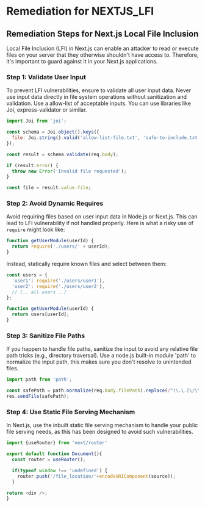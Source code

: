 # Remediation for NEXTJS_LFI

## Remediation Steps for Next.js Local File Inclusion

Local File Inclusion (LFI) in Next.js can enable an attacker to read or execute files on your server that they otherwise shouldn't have access to. Therefore, it's important to guard against it in your Next.js applications.

### Step 1: Validate User Input
To prevent LFI vulnerabilities, ensure to validate all user input data. Never use input data directly in file system operations without sanitization and validation. Use a allow-list of acceptable inputs. You can use libraries like Joi, express-validator or similar.

```javascript
import Joi from 'joi';

const schema = Joi.object().keys({
  file: Joi.string().valid('allow-list-file.txt', 'safe-to-include.txt'),
});

const result = schema.validate(req.body);

if (result.error) {
  throw new Error('Invalid file requested');
}

const file = result.value.file;
```

### Step 2: Avoid Dynamic Requires
Avoid requiring files based on user input data in Node.js or Next.js. This can lead to LFI vulnerability if not handled properly. Here is what a risky use of `require` might look like:

```javascript
function getUserModule(userId) {
  return require('./users/' + userId);
}
```

Instead, statically require known files and select between them:

```javascript
const users = {
  'user1': require('./users/user1'),
  'user2': require('./users/user2'),
  // [.. all users ..]
};

function getUserModule(userId) {
  return users[userId];
}
```

### Step 3: Sanitize File Paths
If you happen to handle file paths, sanitize the input to avoid any relative file path tricks (e.g., directory traversal). Use a node.js built-in module 'path' to normalize the input path, this makes sure you don't resolve to unintended files.

```javascript
import path from 'path';

const safePath = path.normalize(req.body.filePath).replace(/^(\.\.[\/\\])+/, '');
res.sendFile(safePath);
```

### Step 4: Use Static File Serving Mechanism
In Next.js, use the inbuilt static file serving mechanism to handle your public file serving needs, as this has been designed to avoid such vulnerabilities.

```javascript
import {useRouter} from 'next/router'

export default function Document(){
  const router = useRouter();

  if(typeof window !== 'undefined') {
    router.push('/file_location/'+encodeURIComponent(source));
  }

return <div />;
}
```